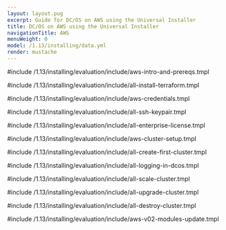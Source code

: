 ```yaml
---
layout: layout.pug
excerpt: Guide for DC/OS on AWS using the Universal Installer
title: DC/OS on AWS using the Universal Installer
navigationTitle: AWS
menuWeight: 0
model: /1.13/installing/data.yml
render: mustache
---
```

#include /1.13/installing/evaluation/include/aws-intro-and-prereqs.tmpl

#include /1.13/installing/evaluation/include/all-install-terraform.tmpl

#include /1.13/installing/evaluation/include/aws-credentials.tmpl

#include /1.13/installing/evaluation/include/all-ssh-keypair.tmpl

#include /1.13/installing/evaluation/include/all-enterprise-license.tmpl

#include /1.13/installing/evaluation/include/aws-cluster-setup.tmpl

#include /1.13/installing/evaluation/include/all-create-first-cluster.tmpl

#include /1.13/installing/evaluation/include/all-logging-in-dcos.tmpl

#include /1.13/installing/evaluation/include/all-scale-cluster.tmpl

#include /1.13/installing/evaluation/include/all-upgrade-cluster.tmpl

#include /1.13/installing/evaluation/include/all-destroy-cluster.tmpl

#include /1.13/installing/evaluation/include/aws-v02-modules-update.tmpl